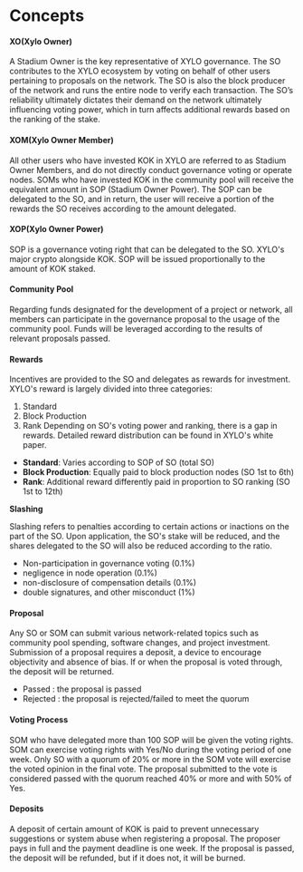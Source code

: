 # Concepts

#### XO(Xylo Owner)&#x20;

A Stadium Owner is the key representative of XYLO governance. The SO contributes to the XYLO ecosystem by voting on behalf of other users pertaining to proposals on the network. The SO is also the block producer of the network and runs the entire node to verify each transaction. The SO’s reliability ultimately dictates their demand on the network ultimately influencing voting power, which in turn affects additional rewards based on the ranking of the stake.

#### XOM(Xylo Owner Member)&#x20;

All other users who have invested KOK in XYLO are referred to as Stadium Owner Members, and do not directly conduct governance voting or operate nodes. SOMs who have invested KOK in the community pool will receive the equivalent amount in SOP (Stadium Owner Power). The SOP can be delegated to the SO, and in return, the user will receive a portion of the rewards the SO receives according to the amount delegated.

#### XOP(Xylo Owner Power)&#x20;

SOP is a governance voting right that can be delegated to the SO. XYLO's major crypto alongside KOK. SOP will be issued proportionally to the amount of KOK staked.

#### Community Pool&#x20;

Regarding funds designated for the development of a project or network, all members can participate in the governance proposal to the usage of the community pool. Funds will be leveraged according to the results of relevant proposals passed.

#### Rewards&#x20;

Incentives are provided to the SO and delegates as rewards for investment. XYLO's reward is largely divided into three categories:

1. Standard
2. Block Production
3. Rank Depending on SO's voting power and ranking, there is a gap in rewards. Detailed reward distribution can be found in XYLO's white paper.

* **Standard**: Varies according to SOP of SO (total SO)
* **Block Production**: Equally paid to block production nodes (SO 1st to 6th)
* **Rank**: Additional reward differently paid in proportion to SO ranking (SO 1st to 12th)

**Slashing**&#x20;

Slashing refers to penalties according to certain actions or inactions on the part of the SO. Upon application, the SO's stake will be reduced, and the shares delegated to the SO will also be reduced according to the ratio.

* Non-participation in governance voting (0.1%)
* negligence in node operation (0.1%)
* non-disclosure of compensation details (0.1%)
* double signatures, and other misconduct (1%)

#### Proposal&#x20;

Any SO or SOM can submit various network-related topics such as community pool spending, software changes, and project investment. Submission of a proposal requires a deposit, a device to encourage objectivity and absence of bias. If or when the proposal is voted through, the deposit will be returned.

* Passed : the proposal is passed
* Rejected : the proposal is rejected/failed to meet the quorum

#### Voting Process&#x20;

SOM who have delegated more than 100 SOP will be given the voting rights. SOM can exercise voting rights with Yes/No during the voting period of one week. Only SO with a quorum of 20% or more in the SOM vote will exercise the voted opinion in the final vote. The proposal submitted to the vote is considered passed with the quorum reached 40% or more and with 50% of Yes.

#### Deposits&#x20;

A deposit of certain amount of KOK is paid to prevent unnecessary suggestions or system abuse when registering a proposal. The proposer pays in full and the payment deadline is one week. If the proposal is passed, the deposit will be refunded, but if it does not, it will be burned.
